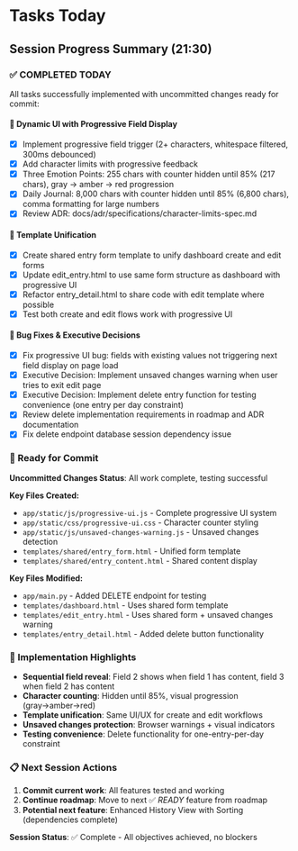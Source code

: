 # Tasks Today

## Session Progress Summary (21:30)

### ✅ COMPLETED TODAY
All tasks successfully implemented with uncommitted changes ready for commit:

#### 🎯 Dynamic UI with Progressive Field Display
- [x] Implement progressive field trigger (2+ characters, whitespace filtered, 300ms debounced) 
- [x] Add character limits with progressive feedback
- [x] Three Emotion Points: 255 chars with counter hidden until 85% (217 chars), gray → amber → red progression
- [x] Daily Journal: 8,000 chars with counter hidden until 85% (6,800 chars), comma formatting for large numbers
- [x] Review ADR: docs/adr/specifications/character-limits-spec.md

#### 🔄 Template Unification 
- [x] Create shared entry form template to unify dashboard create and edit forms
- [x] Update edit_entry.html to use same form structure as dashboard with progressive UI
- [x] Refactor entry_detail.html to share code with edit template where possible
- [x] Test both create and edit flows work with progressive UI

#### 🐛 Bug Fixes & Executive Decisions
- [x] Fix progressive UI bug: fields with existing values not triggering next field display on page load
- [x] Executive Decision: Implement unsaved changes warning when user tries to exit edit page
- [x] Executive Decision: Implement delete entry function for testing convenience (one entry per day constraint)
- [x] Review delete implementation requirements in roadmap and ADR documentation
- [x] Fix delete endpoint database session dependency issue

### 🚀 Ready for Commit
**Uncommitted Changes Status**: All work complete, testing successful

**Key Files Created:**
- `app/static/js/progressive-ui.js` - Complete progressive UI system
- `app/static/css/progressive-ui.css` - Character counter styling
- `app/static/js/unsaved-changes-warning.js` - Unsaved changes detection
- `templates/shared/entry_form.html` - Unified form template
- `templates/shared/entry_content.html` - Shared content display

**Key Files Modified:**
- `app/main.py` - Added DELETE endpoint for testing
- `templates/dashboard.html` - Uses shared form template
- `templates/edit_entry.html` - Uses shared form + unsaved changes warning
- `templates/entry_detail.html` - Added delete button functionality

### 🎯 Implementation Highlights
- **Sequential field reveal**: Field 2 shows when field 1 has content, field 3 when field 2 has content
- **Character counting**: Hidden until 85%, visual progression (gray→amber→red)
- **Template unification**: Same UI/UX for create and edit workflows
- **Unsaved changes protection**: Browser warnings + visual indicators
- **Testing convenience**: Delete functionality for one-entry-per-day constraint

### 📋 Next Session Actions
1. **Commit current work**: All features tested and working
2. **Continue roadmap**: Move to next ✅ *READY* feature from roadmap
3. **Potential next feature**: Enhanced History View with Sorting (dependencies complete)

**Session Status**: ✅ Complete - All objectives achieved, no blockers